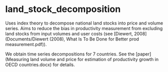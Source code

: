# land_stock_decomposition

Uses index theory to decompose national land stocks into price and volume series.
Aims to reduce the bias in productivity measurement from excluding land stocks from input volumes and user costs (see [Diewert, 2008](Documents/Diewert (2008), What Is To Be Done for Better prod measurement.pdf)).

We obtain time series decompositions for 7 countries.
See the [paper](Measuring land volume and price for estimation of productivity growth in OECD countries.docx) for details.  
